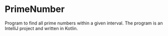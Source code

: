 # PrimeNumber
Program to find all prime numbers within a given interval.
The program is an IntelliJ project and written in Kotlin.
